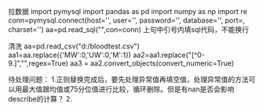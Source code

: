 拉数据
import pymysql
import pandas as pd
import numpy as np
import re
conn=pymysql.connect(host='',
                     user='',
                     password='',
                     database='',
                     port=,
                     charset='')
aa=pd.read_sql("",con=conn)
上句中引号内填sql代码，不能换行

清洗
aa=pd.read_csv("d:/bloodtest.csv")
aa1=aa.replace({'MW':0,'UW':0,'M':1})
aa2=aa1.replace("[^0-9.]","",regex=True)
aa3 = aa2.convert_objects(convert_numeric=True)


待处理问题：
1.正则替换完成后，要先处理异常值再填空值，处理异常值的方法可以用最大值跟均值或75分位值进行比较，循环删除。但是有nan是否会影响describe的计算？
2.
